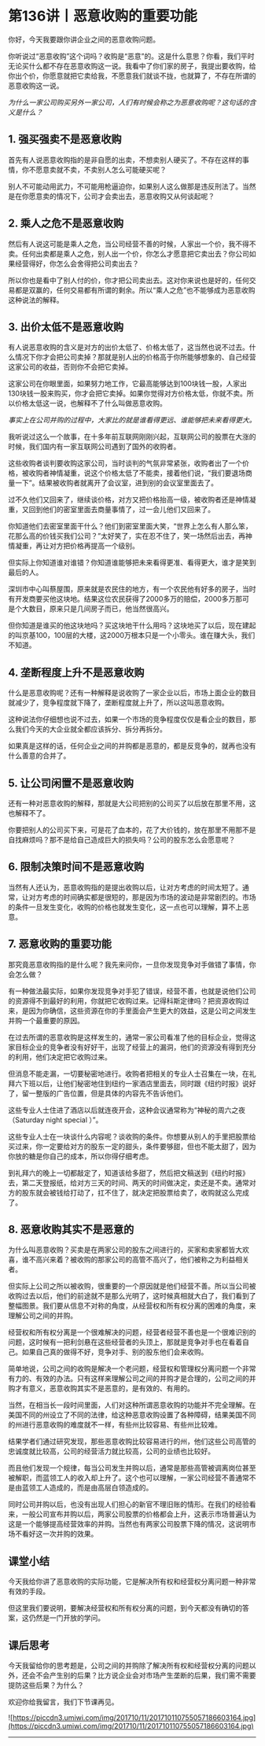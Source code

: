# 第136讲丨恶意收购的重要功能

你好，今天我要跟你讲企业之间的恶意收购问题。

你听说过“恶意收购”这个词吗？收购是“恶意”的。这是什么意思？你看，我们平时无论买什么都不存在恶意收购这一说。我看中了你们家的房子，我提出要收购，给你出个价，你愿意就把它卖给我，不愿意我们就谈不拢，也就算了，不存在所谓的恶意收购这一说。

 *为什么一家公司购买另外一家公司，人们有时候会称之为恶意收购呢？这句话的含义是什么？*

## 1. 强买强卖不是恶意收购

首先有人说恶意收购指的是非自愿的出卖，不想卖别人硬买了。不存在这样的事情，你不愿意卖就不卖，不卖别人怎么可能硬买呢？

别人不可能动用武力，不可能用枪逼迫你，如果别人这么做那是违反刑法了。当然是在你愿意卖的情况下，公司才会卖出去，恶意收购又从何谈起呢？

## 2. 乘人之危不是恶意收购

然后有人说这可能是乘人之危，当公司经营不善的时候，人家出一个价，我不得不卖。任何出卖都是乘人之危，别人出一个价，你怎么才愿意把它卖出去？你公司如果经营得好，你怎么会舍得把公司卖出去？

所以你也是看中了别人付的价，你才把公司卖出去。这对你来说也是好的，任何交易都是双赢的，任何交易都有所谓的剩余。所以“乘人之危”也不能够成为恶意收购这种说法的解释。

## 3. 出价太低不是恶意收购

有人说恶意收购的含义是对方的出价太低了、价格太低了，这当然也说不过去。什么情况下你才会把公司卖掉？那就是别人出的价格高于你所能够想象的、自己经营这家公司的收益，否则你不会把它卖掉。

这家公司在你眼里面，如果努力地工作，它最高能够达到100块钱一股，人家出130块钱一股来购买，你才会把它卖掉。如果你觉得对方价格太低，你就不卖。所以价格太低这一说，也解释不了什么叫做恶意收购。

 *事实上在公司并购的过程中，大家比的就是谁看得更远、谁能够把未来看得更大。*

我听说过这么一个故事，在十多年前互联网刚刚兴起，互联网公司的股票在大涨的时候，我们国内有一家互联网公司遇到了国外的收购者。

这些收购者谈判要收购这家公司，当时谈判的气氛非常紧张，收购者出了一个价格，被收购者神情凝重，说这个价格太低了不能卖，接着他们说，“我们要退场商量一下”。结果被收购者就离开了会议室，进到别的会议室里面去了。

过不久他们又回来了，继续谈价格，对方又把价格抬高一级，被收购者还是神情凝重，又回到他们的密室里面去商量事情了，过一会儿他们又回来了。

你知道他们去密室里面干什么？他们到密室里面大笑，“世界上怎么有人那么笨，花那么高的价钱买我们公司？”太好笑了，实在忍不住了，笑一场然后出去，再神情凝重，再让对方把价格再提高一个级别。

但实际上你知道谁对谁错？你知道谁能够把未来看得更准、看得更大，谁才是笑到最后的人。

深圳市中心叫蔡屋围，原来就是农民住的地方，有一个农民他有好多的房子，当时有开发商要买他这块地。结果这位农民获得了2000多万的赔偿，2000多万那可是个大数目，原来只是几间房子而已，他当然很高兴。

但你知道是谁买的他这块地吗？买这块地干什么用吗？这块地买了以后，现在建起的叫京基100，100层的大楼，这2000万根本只是一个小零头。谁在赚大头，我们不知道。

## 4. 垄断程度上升不是恶意收购

什么是恶意收购呢？还有一种解释是说收购了一家企业以后，市场上面企业的数目就减少了，竞争程度就下降了，垄断程度就上升了，所以这叫恶意收购。

这种说法你仔细想也说不过去，如果一个市场的竞争程度仅仅是看企业的数目，那么我们今天的大企业就全都应该拆分、拆分再拆分。

如果真是这样的话，任何企业之间的并购都是恶意的，都是反竞争的，就再也没有什么善意的合并了。

## 5. 让公司闲置不是恶意收购

还有一种对恶意收购的解释，那就是大公司把别的公司买了以后放在那里不用，这也解释不了。

你要把别人的公司买下来，可是花了血本的，花了大价钱的，放在那里不用那不是自找麻烦吗？那不是给自己造成巨大的损失吗？公司的股东怎么会愿意呢？

## 6. 限制决策时间不是恶意收购

当然有人还认为，恶意收购指的是提出收购以后，让对方考虑的时间太短了。通常，让对方考虑的时间确实都是很短的，那是因为市场的波动是非常剧烈的。市场的条件一旦发生变化，收购的价格也就发生变化，这一点也可以理解，算不上恶意。

## 7. 恶意收购的重要功能

那究竟恶意收购指的是什么呢？我先来问你，一旦你发现竞争对手做错了事情，你会怎么做？

有一种做法最实际，如果你发现竞争对手犯了错误，经营不善，也就是说他们公司的资源得不到最好的利用，你就把它收购过来。记得科斯定律吗？把资源收购过来，是因为你确信，这些资源在你的手里面会产生更大的效益，这是公司之间发生并购一个最重要的原因。

在过去所谓的恶意收购是这样发生的，通常一家公司看准了他的目标企业，觉得这家目标企业的竞争者没有好好干，出现了经营上的漏洞，他们的资源没有得到充分的利用，他们决定把它收购过来。

但消息不能走漏，一切要秘密地进行。收购者把相关的专业人士召集在一块，在礼拜六下班以后，让他们秘密地住到纽约一家酒店里面去，同时跟《纽约时报》说好了，留一整版的广告位置，但是具体的内容先不告诉他们。

这些专业人士住进了酒店以后就连夜开会，这种会议通常称为“神秘的周六之夜（Saturday night special ）”。

这些专业人士在一块谈什么内容呢？谈收购的条件。你想要从别人的手里把股票给买过来，你一定要给对方的股东一定的甜头，条件要够甜，但也不能太甜了，因为你放的糖是你自己的成本，所以你得仔细考虑。

到礼拜六的晚上一切都敲定了，知道该给多甜了，然后把文稿送到《纽约时报》去，第二天登报纸，给对方三天的时间、两天的时间做决定，卖还是不卖。通常对方的股东就会被钱给打动了，扛不住了，就决定把股票给卖了，收购就这么完成了。

## 8. 恶意收购其实不是恶意的

为什么叫恶意收购？买卖是在两家公司的股东之间进行的，买家和卖家都皆大欢喜，谁不高兴来着？被收购的那家公司的高管不高兴了，他们被称之为利益相关者。

但实际上公司之所以被收购，很重要的一个原因就是他们经营不善。所以当公司被收购过去以后，他们的前途就不是那么光明了，这时候真相就大白了，我们看到了整幅图景。我们要从信息不对称的角度，从经营权和所有权分离的困难的角度，来理解公司之间的并购。

经营权和所有权分离是一个很难解决的问题，经营者经营不善也是一个很难识别的问题，这时候有一把利剑悬在这些经营者的头顶上，那就是竞争对手也在看着自己。如果自己真的做得不好，竞争对手、别的股东他们会来收购。

简单地说，公司之间的收购是解决一个老问题，经营权和管理权分离问题一个非常有力的、有效的办法。只有这样来理解公司之间的并购才是合理的，公司之间的并购才有意义，恶意收购其实不是恶意的，是有效的、有用的。

当然，在相当长一段时间里面，人们对这种所谓恶意收购的功能并不完全理解。在美国不同的州设立了不同的法律，给这种恶意收购设置了各种障碍，结果美国不同的州进行恶意收购的难度就不一样，有些州比较容易、有些州比较难。

结果学者们通过研究发现，那些恶意收购比较容易进行的州，他们这些公司高管的忠诚度就比较高，公司的经营活力就比较高，公司的业绩也比较好。

而且他们发现一个规律，每当公司发生并购以后，通常是那些高管被调离岗位甚至被解职，而蓝领工人的收入却上升了。这个也可以理解，一家公司经营不善通常不是由蓝领工人造成的，而是由高层白领造成的。

同时公司并购以后，也没有出现人们担心的新官不理旧账的情形。在我们的经验看来，一般公司宣布并购以后，两家公司股票的价格都会上升，这表示市场普遍认为这是一个能够提高经营效率的并购。当然也有两家公司股票下降的情况，这说明市场不看好这一次并购的效果。

## 课堂小结

今天我给你讲了恶意收购的实际功能，它是解决所有权和经营权分离问题一种非常有效的手段。

但这里我们要说明，要解决经营权和所有权分离的问题，到今天都没有确切的答案，这仍然是一门开放的学问。

## 课后思考

今天我留给你的思考题是，公司之间的并购除了解决所有权和经营权分离的问题以外，还会不会产生别的后果？比方说企业会对市场产生垄断的后果，我们需不需要提防这些后果？为什么？

欢迎你给我留言，我们下节课再见。

![https://piccdn3.umiwi.com/img/201710/11/201710110755057186603164.jpg](https://piccdn3.umiwi.com/img/201710/11/201710110755057186603164.jpg)

---
